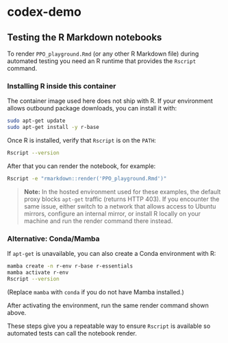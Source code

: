 # codex-demo

## Testing the R Markdown notebooks

To render `PPO_playground.Rmd` (or any other R Markdown file) during automated testing you need an R runtime that provides the `Rscript` command.

### Installing R inside this container

The container image used here does not ship with R. If your environment allows outbound package downloads, you can install it with:

```bash
sudo apt-get update
sudo apt-get install -y r-base
```

Once R is installed, verify that `Rscript` is on the `PATH`:

```bash
Rscript --version
```

After that you can render the notebook, for example:

```bash
Rscript -e "rmarkdown::render('PPO_playground.Rmd')"
```

> **Note:** In the hosted environment used for these examples, the default proxy blocks `apt-get` traffic (returns HTTP 403). If you encounter the same issue, either switch to a network that allows access to Ubuntu mirrors, configure an internal mirror, or install R locally on your machine and run the render command there instead.

### Alternative: Conda/Mamba

If `apt-get` is unavailable, you can also create a Conda environment with R:

```bash
mamba create -n r-env r-base r-essentials
mamba activate r-env
Rscript --version
```

(Replace `mamba` with `conda` if you do not have Mamba installed.)

After activating the environment, run the same render command shown above.

These steps give you a repeatable way to ensure `Rscript` is available so automated tests can call the notebook render.
